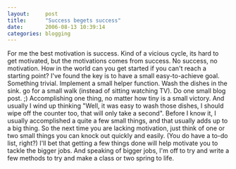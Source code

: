 ```yaml
---
layout:     post
title:      "Success begets success"
date:       2006-08-13 10:39:14
categories: blogging
---
```

For me the best motivation is success. Kind of a vicious cycle, its hard to get motivated, but the motivations comes from success. No success, no motivation. How in the world can you get started if you can't reach a starting point? I've found the key is to have a small easy-to-achieve goal. Something trivial. Implement a small helper function. Wash the dishes in the sink. go for a small walk (instead of sitting watching TV). Do one small blog post. ;) Accomplishing one thing, no matter how tiny is a small victory. And usually I wind up thinking "Well, it was easy to wash those dishes, I should wipe off the counter too, that will only take a second". Before I know it, I usually accomplished a quite a few small things, and that usually adds up to a big thing. So the next time you are lacking motivation, just think of one or two small things you can knock out quickly and easily. (You do have a to-do list, right?) I'll bet that getting a few things done will help motivate you to tackle the bigger jobs. And speaking of bigger jobs, I'm off to try and write a few methods to try and make a class or two spring to life.
